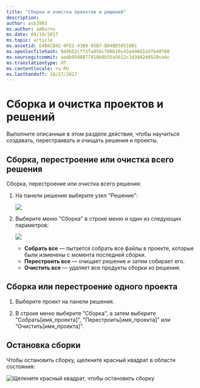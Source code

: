 ```yaml
---
title: "Сборка и очистка проектов и решений"
description: 
author: asb3993
ms.author: amburns
ms.date: 04/14/2017
ms.topic: article
ms.assetid: E4B6CB42-9FE2-43B9-93B7-BD4BD50518B1
ms.openlocfilehash: 849b52cff3fa85bcfb0b10c43a490d1a5fb40760
ms.sourcegitcommit: aadb9588877418b8b55a5612c1d3842d4520ca4c
ms.translationtype: HT
ms.contentlocale: ru-RU
ms.lasthandoff: 10/27/2017
---
```

# <a name="building-and-cleaning-projects-and-solutions"></a>Сборка и очистка проектов и решений

Выполните описанные в этом разделе действия, чтобы научиться создавать, перестраивать и очищать решения и проекты.

## <a name="to-build-rebuild-or-clean-an-entire-solution"></a>Сборка, перестроение или очистка всего решения

Сборка, перестроение или очистка всего решения:

1. На панели решения выберите узел "Решение":

    ![](media/compiling-and-building-image1.png)

2. Выберите меню "Сборка" в строке меню и один из следующих параметров:

    ![](media/compiling-and-building-image2.png)

    * **Собрать все** — пытается собрать все файлы в проекте, которые были изменены с момента последней сборки.
    * **Перестроить все** — очищает решение и затем собирает его.
    * **Очистить все** — удаляет все продукты сборки из решения.



## <a name="to-build-or-rebuild-a-single-project"></a>Сборка или перестроение одного проекта

1. Выберите проект на панели решения.

2. В строке меню выберите "Сборка", а затем выберите "Собрать[имя_проекта]", "Перестроить[имя_проекта]" или "Очистить[имя_проекта]".


## <a name="to-stop-a-build"></a>Остановка сборки

Чтобы остановить сборку, щелкните красный квадрат в области состояния:

 ![Щелкните красный квадрат, чтобы остановить сборку](media/compiling-and-building-image3.png)